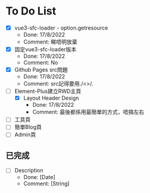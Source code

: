 # To Do List

- [x] vue3-sfc-loader - option.getresource
  - Done: 17/8/2022
  - Comment: 睇唔明放棄
- [x] 固定vue3-sfc-loader版本
  - Done: 17/8/2022
  - Comment: No
- [x] Github Pages src問題
  - Done: 17/8/2022
  - Comment: src記得要用./<>/*.*
- [ ] Element-Plus建立RWD主頁
  - [x] Layout Header Design
    - Done: 17/8/2022
    - Comment: 最後都係用最簡單的方式，唔搞左右
- [ ] 工具頁
- [ ] 簡單Blog頁
- [ ] Admin頁

## 已完成

- [ ] Description
  - Done: [Date]
  - Comment: [String]
